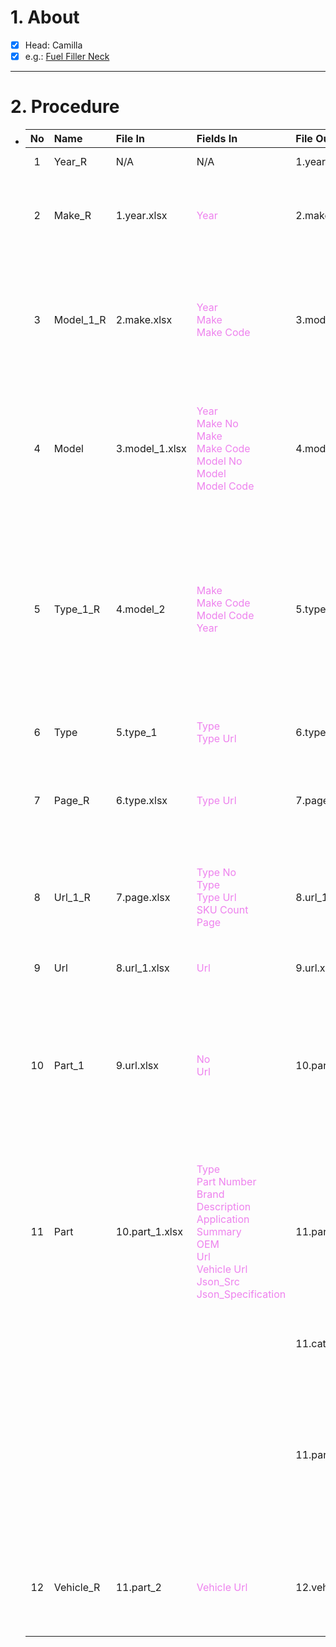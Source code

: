 # 1. About

- [x] Head: Camilla
- [x] e.g.: [Fuel Filler Neck](https://www.dormanproducts.com/gsearch.aspx?type=keyword&origin=keyword&parttype=Fuel%2520Filler%2520Neck&start=0&num=100)

- - -

# 2. Procedure

- |No|Name|File In|Fields In|File Out|Fields Out|
  |:-:|:-|:-|:-|:-|:-|
  |1|Year_R|N/A|N/A|1.year.xlsx|A. `Year`<sub>[int、Sort: False]</sub>|
  |2|Make_R|1.year.xlsx|<span style="color: violet;">Year</span>|2.make.xlsx|A. <span style="color: violet;">Year</span><sub>[int、Sort: False]</sub><br />B. `Make No`<sub>[int、Sort: True]</sub><br />C. `Make`<br />D. `Make Code`|
  |3|Model_1_R|2.make.xlsx|<span style="color: violet;">Year</span><br /><span style="color: violet;">Make</span><br /><span style="color: violet;">Make Code</span>|3.model_1.xlsx|A. <span style="color: violet;">Year</span><sub>[int、Sort: False]</sub><br />B. <span style="color: teal;">Make No</span><sub>[int、Sort: True]</sub><br />C. <span style="color: violet;">Make</span><br />D. <span style="color: violet;">Make Code</span><br />E. `Model No`<sub>[int、Sort: True]</sub><br />F. `Model`<br />G. `Model Code`|
  |4|Model|3.model_1.xlsx|<span style="color: violet;">Year</span><br /><span style="color: violet;">Make No</span><br /><span style="color: violet;">Make</span><br /><span style="color: violet;">Make Code</span><br /><span style="color: violet;">Model No</span><br /><span style="color: violet;">Model</span><br /><span style="color: violet;">Model Code</span>|4.model|A. <span style="color: violet;">Make No</span><sub>[int、Sort: True]</sub><br />B. <span style="color: violet;">Make</span><br />C. <span style="color: violet;">Make Code</span><br />D. <span style="color: violet;">Model No</span><sub>[int、Sort: True]</sub><br />E. <span style="color: violet;">Model</span><br />F. <span style="color: violet;">Model Code</span><br />G. <span style="color: violet;">Year</span><sub>[int、Sort: False]</sub>|
  |5|Type_1_R|4.model_2|<span style="color: violet;">Make</span><br /><span style="color: violet;">Make Code</span><br /><span style="color: violet;">Model Code</span><br /><span style="color: violet;">Year</span>|5.type_1|A. <span style="color: teal;">Make No</span><sub>[int、Sort: True]</sub><br />B. <span style="color: violet;">Make</span><br />C. <span style="color: violet;">Make Code</span><br />D. <span style="color: teal;">Model No</span><sub>[int、Sort: True]</sub><br />E. <span style="color: teal;">Model</span><br />F. <span style="color: violet;">Model Code</span><br />G. <span style="color: violet;">Year</span><sub>[int、Sort: False]</sub><br />H. `Type No`<sub>[int、Sort: True]</sub><br />I. `Type`<br />J. `Type Code`<br />K. `Type Url`|
  |6|Type|5.type_1|<span style="color: violet;">Type</span><br /><span style="color: violet;">Type Url</span>|6.type.xlsx|A. `Type No`<sub>[int、Sort: True]</sub><br />B. <span style="color: violet;">Type</span><br />C. <span style="color: violet;">Type Url</span>|
  |7|Page_R|6.type.xlsx|<span style="color: violet;">Type Url</span>|7.page.xlsx|A. <span style="color: teal;">Type No</span><sub>[int、Sort: True]</sub><br />B. <span style="color: teal;">Type</span><br />C. <span style="color: violet;">Type Url</span><br />D. `SKU Count`<sub>[int]</sub><br />E. `Page`<sub>[int]</sub>|
  |8|Url_1_R|7.page.xlsx|<span style="color: violet;">Type No</span><br /><span style="color: violet;">Type</span><br /><span style="color: violet;">Type Url</span><br /><span style="color: violet;">SKU Count</span><br /><span style="color: violet;">Page</span>|8.url_1.xlsx|A. <span style="color: violet;">Type No</span><sub>[int、Sort: True]</sub><br />B. <span style="color: violet;">Type</span><br />C. <span style="color: violet;">Type Url</span><br />D. <span style="color: violet;">SKU Count</span><sub>[int]</sub><br />E. <span style="color: violet;">Page</span><sub>[int]</sub><br />F. `No`<sub>[int、Sort: True]</sub><br />G. `Url`|
  |9|Url|8.url_1.xlsx|<span style="color: violet;">Url</span>|9.url.xlsx|A. `No`<sub>[int、Sort: True]</sub><br />B. <span style="color: violet;">Url</span>|
  |10|Part_1|9.url.xlsx|<span style="color: violet;">No</span><br /><span style="color: violet;">Url</span>|10.part_1.xlsx|A. <span style="color: violet;">No</span><sub>[int、Sort: True]</sub><br />B. `Type`<br />C. `Part Number`<br />D. `Brand`<br />E. `Description`<br />F. `Application Summary`<br />G. `OEM`<br />H. <span style="color: violet;">Url</span><br />I. `Vehicle Url`<br />J. `Json_Src`<br />K. `Json_Specification`|
  |11|Part|10.part_1.xlsx|<span style="color: violet;">Type</span><br /><span style="color: violet;">Part Number</span><br /><span style="color: violet;">Brand</span><br /><span style="color: violet;">Description</span><br /><span style="color: violet;">Application Summary</span><br /><span style="color: violet;">OEM</span><br /><span style="color: violet;">Url</span><br /><span style="color: violet;">Vehicle Url</span><br /><span style="color: violet;">Json_Src</span><br /><span style="color: violet;">Json_Specification</span>|11.part.xlsx|A. `No`<sub>[int、Sort: True]</sub><br />B. <span style="color: violet;">Type</span><br />C. <span style="color: violet;">Part Number</span><br />D. <span style="color: violet;">Brand</span><br />E. <span style="color: violet;">Description</span><br />F. <span style="color: violet;">Application Summary</span><br />G. <span style="color: violet;">OEM</span><br />H. <span style="color: violet;">Url</span><br />I. <span style="color: violet;">Vehicle Url</span><br />J. <span style="color: violet;">Json_Src</span><br />K. <span style="color: violet;">Json_Specification</span>|
  |||||11.catalog.xlsx|A. `Type No`<sub>[int、Sort: True]</sub><br />B. <span style="color: violet;">Type</span><br />C. `SKU Count`|
  |||||11.part_2|A. `No`<sub>[int、Sort: True]</sub><br />B. <span style="color: violet;">Type</span><br />C. <span style="color: violet;">Part Number</span><br />D. <span style="color: violet;">Brand</span><br />E. <span style="color: violet;">Description</span><br />F. <span style="color: violet;">Application Summary</span><br />G. <span style="color: violet;">OEM</span><br />H. <span style="color: violet;">Url</span><br />I. <span style="color: violet;">Vehicle Url</span><br />J. <span style="color: violet;">Json_Src</span><br />K. <span style="color: violet;">Json_Specification</span>|
  |12|Vehicle_R|11.part_2|<span style="color: violet;">Vehicle Url</span>|12.vehicle|A. <span style="color: teal;">No</span><sub>[int、Sort: True]</sub><br />B. <span style="color: teal;">Part Number</span><br />C. <span style="color: violet;">Vehicle Url</span><br />D. `Page`<sub>[int、Sort: True]</sub><br />E. `Row`<sub>[int、Sort: True]</sub><br />... `Dorman兼容表`|
